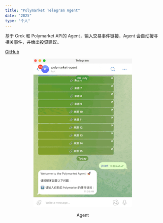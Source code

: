 ```yaml
---
title: "Polymarket Telegram Agent"
date: "2025"
type: "个人"
---
```


基于 Grok 和 Polymarket API的 Agent，输入交易事件链接，Agent 会自动搜寻相关事件，并给出投资建议。

[GitHub](https://github.com/hidaviddong/polymarket-telegram-agent)

<div align="center">

![polymarket-telegram-agent](../assets/polymarket-tg-agent/agent.gif)

</div>
<center>Agent</center>
